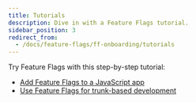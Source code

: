 ```yaml
---
title: Tutorials
description: Dive in with a Feature Flags tutorial.
sidebar_position: 3
redirect_from:
  - /docs/feature-flags/ff-onboarding/tutorials
---
```


Try Feature Flags with this step-by-step tutorial:

* [Add Feature Flags to a JavaScript app](/tutorials/feature-flags/typescript-react)
* [Use Feature Flags for trunk-based development](/tutorials/feature-flags/trunk-based)
